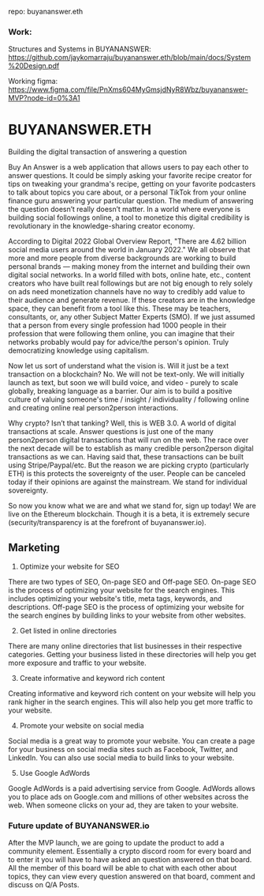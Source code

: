 
repo: buyananswer.eth

### Work:

Structures and Systems in BUYANANSWER: https://github.com/jaykomarraju/buyananswer.eth/blob/main/docs/System%20Design.pdf

Working figma: https://www.figma.com/file/PnXms604MyGmsjdNyR8Wbz/buyananswer-MVP?node-id=0%3A1

# BUYANANSWER.ETH
Building the digital transaction of answering a question
	
Buy An Answer is a web application that allows users to pay each other to answer questions. It could be simply asking your favorite recipe creator for tips on tweaking your grandma's recipe, getting on your favorite podcasters to talk about topics you care about, or a personal TikTok from your online finance guru answering your particular question. The medium of answering the question doesn’t really doesn’t matter. In a world where everyone is building social followings online, a tool to monetize this digital credibility is revolutionary in the knowledge-sharing creator economy.

According to Digital 2022 Global Overview Report, "There are 4.62 billion social media users around the world in January 2022." We all observe that more and more people from diverse backgrounds are working to build personal brands — making money from the internet and building their own digital social networks. In a world filled with bots, online hate, etc., content creators who have built real followings but are not big enough to rely solely on ads need monetization channels have no way to credibly add value to their audience and generate revenue. If these creators are in the knowledge space, they can benefit from a tool like this. These may be teachers, consultants, or, any other Subject Matter Experts (SMO). If we just assumed that a person from every single profession had 1000 people in their profession that were following them online, you can imagine that their networks probably would pay for advice/the person's opinion. Truly democratizing knowledge using capitalism.

Now let us sort of understand what the vision is. Will it just be a text transaction on a blockchain? No. We will not be text-only. We will initially launch as text, but soon we will build voice, and video - purely to scale globally, breaking language as a barrier. Our aim is to build a positive culture of valuing someone's time / insight / individuality / following online and creating online real person2person interactions. 

Why crypto? Isn’t that tanking? Well, this is WEB 3.0. A world of digital transactions at scale. Answer questions is just one of the many person2person digital transactions that will run on the web. The race over the next decade will be to establish as many credible person2person digital transactions as we can. Having said that, these transactions can be built using Stripe/Paypal/etc. But the reason we are picking crypto (particularly ETH) is this protects the sovereignty of the user. People can be canceled today if their opinions are against the mainstream. We stand for individual sovereignty. 

So now you know what we are and what we stand for, sign up today! We are live on the Ethereum blockchain. Though it is a beta, it is extremely secure (security/transparency is at the forefront of buyananswer.io).

## Marketing

1. Optimize your website for SEO

There are two types of SEO, On-page SEO and Off-page SEO. On-page SEO is the process of optimizing your website for the search engines. This includes optimizing your website's title, meta tags, keywords, and descriptions. Off-page SEO is the process of optimizing your website for the search engines by building links to your website from other websites.

2. Get listed in online directories

There are many online directories that list businesses in their respective categories. Getting your business listed in these directories will help you get more exposure and traffic to your website.

3. Create informative and keyword rich content

Creating informative and keyword rich content on your website will help you rank higher in the search engines. This will also help you get more traffic to your website.

4. Promote your website on social media

Social media is a great way to promote your website. You can create a page for your business on social media sites such as Facebook, Twitter, and LinkedIn. You can also use social media to build links to your website.

5. Use Google AdWords

Google AdWords is a paid advertising service from Google. AdWords allows you to place ads on Google.com and millions of other websites across the web. When someone clicks on your ad, they are taken to your website.

### Future update of BUYANANSWER.io

After the MVP launch, we are going to update the product to add a community element. Essentially a crypto discord room for every board and to enter it you will have to have asked an question answered on that board. All the member of this board will be able to chat with each other about topics, they can view every question answered on that board, comment and discuss on Q/A Posts.



